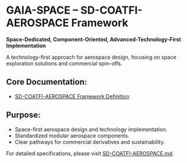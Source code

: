 # GAIA-SPACE – SD-COATFI-AEROSPACE Framework

**Space-Dedicated, Component-Oriented, Advanced-Technology-First Implementation**

A technology-first approach for aerospace design, focusing on space exploration solutions and commercial spin-offs.

## Core Documentation:
- [SD-COATFI-AEROSPACE Framework Definition](./SD-COATFI-AEROSPACE.md)

## Purpose:
- Space-first aerospace design and technology implementation.
- Standardized modular aerospace components.
- Clear pathways for commercial derivatives and sustainability.

For detailed specifications, please visit [SD-COATFI-AEROSPACE.md](./SD-COATFI-AEROSPACE.md).
